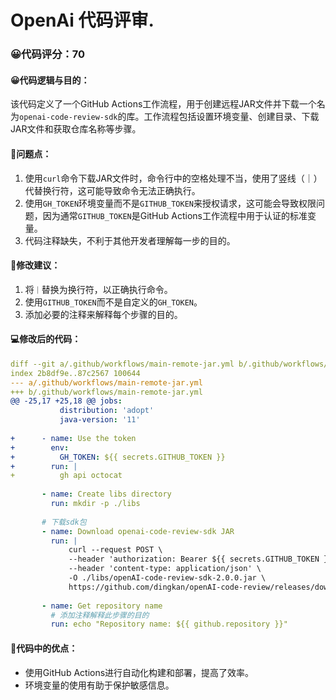 # OpenAi 代码评审.
### 😀代码评分：70
#### 😀代码逻辑与目的：
该代码定义了一个GitHub Actions工作流程，用于创建远程JAR文件并下载一个名为`openai-code-review-sdk`的库。工作流程包括设置环境变量、创建目录、下载JAR文件和获取仓库名称等步骤。

#### 🤔问题点：
1. 使用`curl`命令下载JAR文件时，命令行中的空格处理不当，使用了竖线（｜）代替换行符，这可能导致命令无法正确执行。
2. 使用`GH_TOKEN`环境变量而不是`GITHUB_TOKEN`来授权请求，这可能会导致权限问题，因为通常`GITHUB_TOKEN`是GitHub Actions工作流程中用于认证的标准变量。
3. 代码注释缺失，不利于其他开发者理解每一步的目的。

#### 🎯修改建议：
1. 将`｜`替换为换行符，以正确执行命令。
2. 使用`GITHUB_TOKEN`而不是自定义的`GH_TOKEN`。
3. 添加必要的注释来解释每个步骤的目的。

#### 💻修改后的代码：
```yaml
diff --git a/.github/workflows/main-remote-jar.yml b/.github/workflows/main-remote-jar.yml
index 2b8df9e..87c2567 100644
--- a/.github/workflows/main-remote-jar.yml
+++ b/.github/workflows/main-remote-jar.yml
@@ -25,17 +25,18 @@ jobs:
           distribution: 'adopt'
           java-version: '11'
 
+      - name: Use the token
+        env:
+          GH_TOKEN: ${{ secrets.GITHUB_TOKEN }}
+        run: |
+          gh api octocat
 
       - name: Create libs directory
         run: mkdir -p ./libs
 
       # 下载sdk包
       - name: Download openai-code-review-sdk JAR
         run: |
             curl --request POST \
             --header 'authorization: Bearer ${{ secrets.GITHUB_TOKEN }}' \
             --header 'content-type: application/json' \
             -O ./libs/openAI-code-review-sdk-2.0.0.jar \
             https://github.com/dingkan/openAI-code-review/releases/download/v2.0.0/openAI-code-review-sdk-2.0.0.jar
 
       - name: Get repository name
         # 添加注释解释此步骤的目的
         run: echo "Repository name: ${{ github.repository }}"
```

#### 🌟代码中的优点：
- 使用GitHub Actions进行自动化构建和部署，提高了效率。
- 环境变量的使用有助于保护敏感信息。